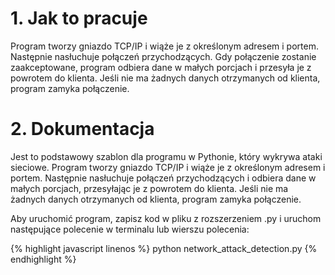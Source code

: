 # 1. Jak to pracuje
Program tworzy gniazdo TCP/IP i wiąże je z określonym adresem i portem. Następnie nasłuchuje połączeń przychodzących. Gdy połączenie zostanie zaakceptowane, program odbiera dane w małych porcjach i przesyła je z powrotem do klienta. Jeśli nie ma żadnych danych otrzymanych od klienta, program zamyka połączenie.

# 2. Dokumentacja
Jest to podstawowy szablon dla programu w Pythonie, który wykrywa ataki sieciowe. Program tworzy gniazdo TCP/IP i wiąże je z określonym adresem i portem. Następnie nasłuchuje połączeń przychodzących i odbiera dane w małych porcjach, przesyłając je z powrotem do klienta. Jeśli nie ma żadnych danych otrzymanych od klienta, program zamyka połączenie.

Aby uruchomić program, zapisz kod w pliku z rozszerzeniem .py i uruchom następujące polecenie w terminalu lub wierszu polecenia:

{% highlight javascript linenos %}
python network_attack_detection.py
{% endhighlight %}

